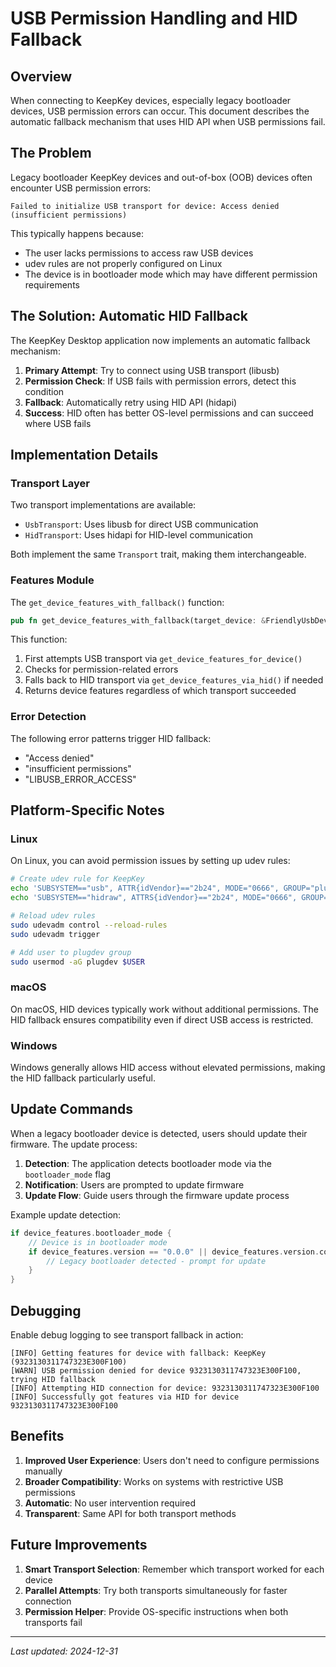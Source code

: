 # USB Permission Handling and HID Fallback

## Overview

When connecting to KeepKey devices, especially legacy bootloader devices, USB permission errors can occur. This document describes the automatic fallback mechanism that uses HID API when USB permissions fail.

## The Problem

Legacy bootloader KeepKey devices and out-of-box (OOB) devices often encounter USB permission errors:
```
Failed to initialize USB transport for device: Access denied (insufficient permissions)
```

This typically happens because:
- The user lacks permissions to access raw USB devices
- udev rules are not properly configured on Linux
- The device is in bootloader mode which may have different permission requirements

## The Solution: Automatic HID Fallback

The KeepKey Desktop application now implements an automatic fallback mechanism:

1. **Primary Attempt**: Try to connect using USB transport (libusb)
2. **Permission Check**: If USB fails with permission errors, detect this condition
3. **Fallback**: Automatically retry using HID API (hidapi)
4. **Success**: HID often has better OS-level permissions and can succeed where USB fails

## Implementation Details

### Transport Layer

Two transport implementations are available:
- `UsbTransport`: Uses libusb for direct USB communication
- `HidTransport`: Uses hidapi for HID-level communication

Both implement the same `Transport` trait, making them interchangeable.

### Features Module

The `get_device_features_with_fallback()` function:
```rust
pub fn get_device_features_with_fallback(target_device: &FriendlyUsbDevice) -> Result<DeviceFeatures>
```

This function:
1. First attempts USB transport via `get_device_features_for_device()`
2. Checks for permission-related errors
3. Falls back to HID transport via `get_device_features_via_hid()` if needed
4. Returns device features regardless of which transport succeeded

### Error Detection

The following error patterns trigger HID fallback:
- "Access denied"
- "insufficient permissions"
- "LIBUSB_ERROR_ACCESS"

## Platform-Specific Notes

### Linux

On Linux, you can avoid permission issues by setting up udev rules:

```bash
# Create udev rule for KeepKey
echo 'SUBSYSTEM=="usb", ATTR{idVendor}=="2b24", MODE="0666", GROUP="plugdev"' | sudo tee /etc/udev/rules.d/51-keepkey.rules
echo 'SUBSYSTEM=="hidraw", ATTRS{idVendor}=="2b24", MODE="0666", GROUP="plugdev"' | sudo tee -a /etc/udev/rules.d/51-keepkey.rules

# Reload udev rules
sudo udevadm control --reload-rules
sudo udevadm trigger

# Add user to plugdev group
sudo usermod -aG plugdev $USER
```

### macOS

On macOS, HID devices typically work without additional permissions. The HID fallback ensures compatibility even if direct USB access is restricted.

### Windows

Windows generally allows HID access without elevated permissions, making the HID fallback particularly useful.

## Update Commands

When a legacy bootloader device is detected, users should update their firmware. The update process:

1. **Detection**: The application detects bootloader mode via the `bootloader_mode` flag
2. **Notification**: Users are prompted to update firmware
3. **Update Flow**: Guide users through the firmware update process

Example update detection:
```rust
if device_features.bootloader_mode {
    // Device is in bootloader mode
    if device_features.version == "0.0.0" || device_features.version.contains("Legacy") {
        // Legacy bootloader detected - prompt for update
    }
}
```

## Debugging

Enable debug logging to see transport fallback in action:
```
[INFO] Getting features for device with fallback: KeepKey (9323130311747323E300F100)
[WARN] USB permission denied for device 9323130311747323E300F100, trying HID fallback
[INFO] Attempting HID connection for device: 9323130311747323E300F100
[INFO] Successfully got features via HID for device 9323130311747323E300F100
```

## Benefits

1. **Improved User Experience**: Users don't need to configure permissions manually
2. **Broader Compatibility**: Works on systems with restrictive USB permissions
3. **Automatic**: No user intervention required
4. **Transparent**: Same API for both transport methods

## Future Improvements

1. **Smart Transport Selection**: Remember which transport worked for each device
2. **Parallel Attempts**: Try both transports simultaneously for faster connection
3. **Permission Helper**: Provide OS-specific instructions when both transports fail

---

*Last updated: 2024-12-31* 